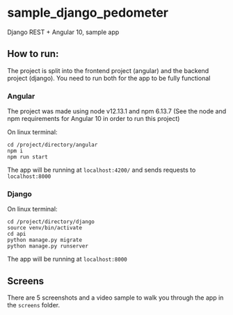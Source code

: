 # sample_django_pedometer
Django REST + Angular 10, sample app

## How to run:
The project is split into the frontend project (angular) and the backend project (django). You need to run both for the app to be fully functional


### Angular
The project was made using node v12.13.1 and npm 6.13.7 (See the node and npm requirements for Angular 10 in order to run this project)

On linux terminal:
```
cd /project/directory/angular
npm i
npm run start
```
The app will be running at `localhost:4200/` and sends requests to `localhost:8000`

### Django
On linux terminal:
```
cd /project/directory/django
source venv/bin/activate
cd api
python manage.py migrate
python manage.py runserver
```
The app will be running at `localhost:8000`

## Screens
There are 5 screenshots and a video sample to walk you through the app in the `screens` folder.

